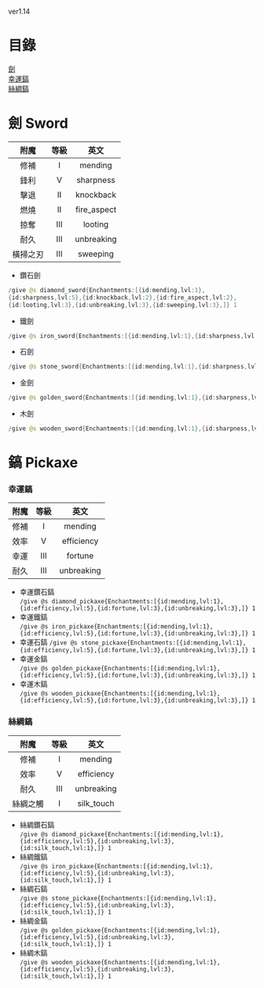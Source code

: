ver1.14
# 目錄
 [劍](README.md#劍Sword)  
 [幸運鎬](README.md#幸運鎬)  
 [絲綢鎬](README.md#絲綢鎬)  
# 劍	Sword
附魔|等級|英文
:---:|:---:|:---:
修補 | I | mending
鋒利 | V | sharpness
擊退 | II | knockback
燃燒 | II | fire_aspect
掠奪 | III | looting
耐久 | III | unbreaking
橫掃之刃 | III | sweeping

* 鑽石劍  
``` java 
/give @s diamond_sword{Enchantments:[{id:mending,lvl:1},
{id:sharpness,lvl:5},{id:knockback,lvl:2},{id:fire_aspect,lvl:2},
{id:looting,lvl:3},{id:unbreaking,lvl:3},{id:sweeping,lvl:3},]} 1
```
* 鐵劍  
```java
/give @s iron_sword{Enchantments:[{id:mending,lvl:1},{id:sharpness,lvl:5},{id:knockback,lvl:2},{id:fire_aspect,lvl:2},{id:looting,lvl:3},{id:unbreaking,lvl:3},{id:sweeping,lvl:3},]} 1
```
* 石劍  
``` java
/give @s stone_sword{Enchantments:[{id:mending,lvl:1},{id:sharpness,lvl:5},{id:knockback,lvl:2},{id:fire_aspect,lvl:2},{id:looting,lvl:3},{id:unbreaking,lvl:3},{id:sweeping,lvl:3},]} 1
```
* 金劍  
``` java
/give @s golden_sword{Enchantments:[{id:mending,lvl:1},{id:sharpness,lvl:5},{id:knockback,lvl:2},{id:fire_aspect,lvl:2},{id:looting,lvl:3},{id:unbreaking,lvl:3},{id:sweeping,lvl:3},]} 1
```
* 木劍  
```java
/give @s wooden_sword{Enchantments:[{id:mending,lvl:1},{id:sharpness,lvl:5},{id:knockback,lvl:2},{id:fire_aspect,lvl:2},{id:looting,lvl:3},{id:unbreaking,lvl:3},{id:sweeping,lvl:3},]} 1
```

# 鎬 Pickaxe
### 幸運鎬
附魔|等級|英文
:---:|:---:|:---:
修補| I | mending
效率 | V | efficiency
幸運 | III | fortune
耐久 | III | unbreaking
* 幸運鑽石鎬  
` /give @s diamond_pickaxe{Enchantments:[{id:mending,lvl:1},{id:efficiency,lvl:5},{id:fortune,lvl:3},{id:unbreaking,lvl:3},]} 1 `
* 幸運鐵鎬  
` /give @s iron_pickaxe{Enchantments:[{id:mending,lvl:1},{id:efficiency,lvl:5},{id:fortune,lvl:3},{id:unbreaking,lvl:3},]} 1 `
* 幸運石鎬
` /give @s stone_pickaxe{Enchantments:[{id:mending,lvl:1},{id:efficiency,lvl:5},{id:fortune,lvl:3},{id:unbreaking,lvl:3},]} 1 `
* 幸運金鎬  
` /give @s golden_pickaxe{Enchantments:[{id:mending,lvl:1},{id:efficiency,lvl:5},{id:fortune,lvl:3},{id:unbreaking,lvl:3},]} 1 `
* 幸運木鎬  
` /give @s wooden_pickaxe{Enchantments:[{id:mending,lvl:1},{id:efficiency,lvl:5},{id:fortune,lvl:3},{id:unbreaking,lvl:3},]} 1 `
### 絲綢鎬
附魔|等級|英文
:---:|:---:|:---:
修補| I | mending
效率 | V | efficiency
耐久 | III | unbreaking
絲綢之觸 | I | silk_touch
* 絲綢鑽石鎬  
` /give @s diamond_pickaxe{Enchantments:[{id:mending,lvl:1},{id:efficiency,lvl:5},{id:unbreaking,lvl:3},{id:silk_touch,lvl:1},]} 1 `
* 絲綢鐵鎬  
` /give @s iron_pickaxe{Enchantments:[{id:mending,lvl:1},{id:efficiency,lvl:5},{id:unbreaking,lvl:3},{id:silk_touch,lvl:1},]} 1 `
* 絲綢石鎬  
` /give @s stone_pickaxe{Enchantments:[{id:mending,lvl:1},{id:efficiency,lvl:5},{id:unbreaking,lvl:3},{id:silk_touch,lvl:1},]} 1 `
* 絲綢金鎬  
` /give @s golden_pickaxe{Enchantments:[{id:mending,lvl:1},{id:efficiency,lvl:5},{id:unbreaking,lvl:3},{id:silk_touch,lvl:1},]} 1 `
* 絲綢木鎬  
` /give @s wooden_pickaxe{Enchantments:[{id:mending,lvl:1},{id:efficiency,lvl:5},{id:unbreaking,lvl:3},{id:silk_touch,lvl:1},]} 1 `
